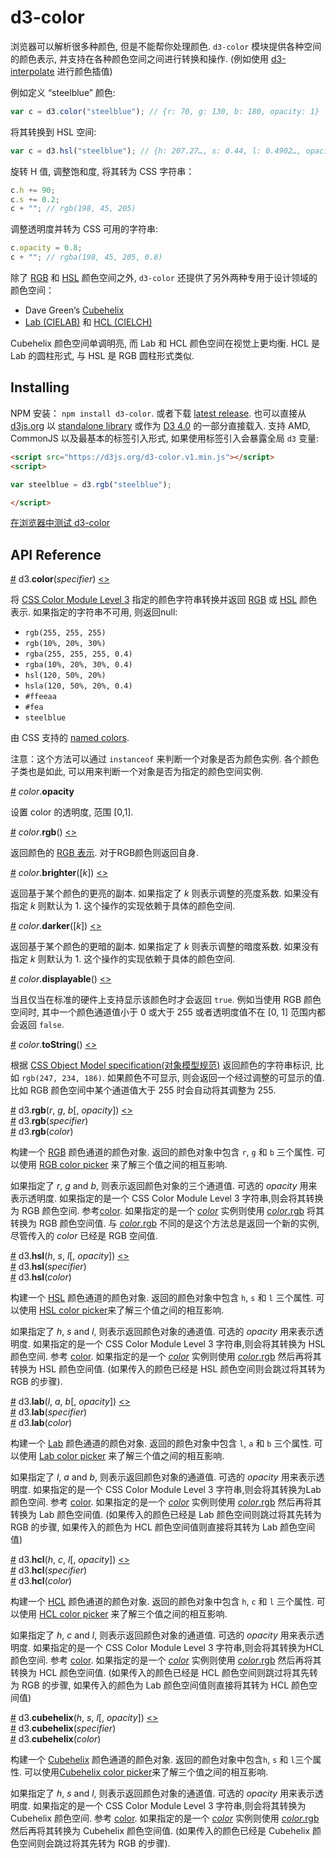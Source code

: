 # d3-color

浏览器可以解析很多种颜色, 但是不能帮你处理颜色. `d3-color` 模块提供各种空间的颜色表示, 并支持在各种颜色空间之间进行转换和操作. (例如使用 [d3-interpolate](https://github.com/d3/d3-interpolate) 进行颜色插值)

例如定义 “steelblue” 颜色:

```js
var c = d3.color("steelblue"); // {r: 70, g: 130, b: 180, opacity: 1}
```

将其转换到 HSL 空间:

```js
var c = d3.hsl("steelblue"); // {h: 207.27…, s: 0.44, l: 0.4902…, opacity: 1}
```

旋转 H 值, 调整饱和度, 将其转为 CSS 字符串：

```js
c.h += 90;
c.s += 0.2;
c + ""; // rgb(198, 45, 205)
```

调整透明度并转为 CSS 可用的字符串:

```js
c.opacity = 0.8;
c + ""; // rgba(198, 45, 205, 0.8)
```

除了 [RGB](#rgb) 和 [HSL](#hsl) 颜色空间之外, `d3-color` 还提供了另外两种专用于设计领域的颜色空间：

* Dave Green’s [Cubehelix](#cubehelix)
* [Lab (CIELAB)](#lab) 和 [HCL (CIELCH)](#hcl)

Cubehelix 颜色空间单调明亮, 而 Lab 和 HCL 颜色空间在视觉上更均衡.  HCL 是 Lab 的圆柱形式, 与 HSL 是 RGB 圆柱形式类似. 

## Installing

NPM 安装： `npm install d3-color`. 或者下载 [latest release](https://github.com/d3/d3-color/releases/latest). 也可以直接从 [d3js.org](https://d3js.org) 以 [standalone library](https://d3js.org/d3-color.v1.min.js) 或作为 [D3 4.0](https://github.com/d3/d3) 的一部分直接载入. 支持 AMD, CommonJS 以及最基本的标签引入形式, 如果使用标签引入会暴露全局 `d3` 变量:

```html
<script src="https://d3js.org/d3-color.v1.min.js"></script>
<script>

var steelblue = d3.rgb("steelblue");

</script>
```

[在浏览器中测试 d3-color](https://tonicdev.com/npm/d3-color)

## API Reference

<a name="color" href="#color">#</a> d3.<b>color</b>(<i>specifier</i>) [<>](https://github.com/d3/d3-color/blob/master/src/color.js "Source")

将 [CSS Color Module Level 3](http://www.w3.org/TR/css3-color/#colorunits) 指定的颜色字符串转换并返回 [RGB](#rgb) 或 [HSL](#hsl) 颜色表示. 如果指定的字符串不可用, 则返回null:

* `rgb(255, 255, 255)`
* `rgb(10%, 20%, 30%)`
* `rgba(255, 255, 255, 0.4)`
* `rgba(10%, 20%, 30%, 0.4)`
* `hsl(120, 50%, 20%)`
* `hsla(120, 50%, 20%, 0.4)`
* `#ffeeaa`
* `#fea`
* `steelblue`

由 CSS 支持的 [named colors](http://www.w3.org/TR/SVG/types.html#ColorKeywords).

注意：这个方法可以通过 `instanceof` 来判断一个对象是否为颜色实例. 各个颜色子类也是如此, 可以用来判断一个对象是否为指定的颜色空间实例. 

<a name="color_opacity" href="#color_opacity">#</a> *color*.<b>opacity</b>

设置 color 的透明度, 范围 [0,1].

<a name="color_rgb" href="#color_rgb">#</a> *color*.<b>rgb</b>() [<>](https://github.com/d3/d3-color/blob/master/src/color.js#L209 "Source")

返回颜色的 [RGB 表示](#rgb). 对于RGB颜色则返回自身.

<a name="color_brighter" href="#color_brighter">#</a> *color*.<b>brighter</b>([<i>k</i>]) [<>](https://github.com/d3/d3-color/blob/master/src/color.js#L221 "Source")

返回基于某个颜色的更亮的副本. 如果指定了 *k* 则表示调整的亮度系数. 如果没有指定 *k* 则默认为 1. 这个操作的实现依赖于具体的颜色空间. 

<a name="color_darker" href="#color_darker">#</a> *color*.<b>darker</b>([<i>k</i>]) [<>](https://github.com/d3/d3-color/blob/master/src/color.js#L225 "Source")

返回基于某个颜色的更暗的副本. 如果指定了 *k* 则表示调整的暗度系数. 如果没有指定 *k* 则默认为 1. 这个操作的实现依赖于具体的颜色空间. 

<a name="color_displayable" href="#color_displayable">#</a> *color*.<b>displayable</b>() [<>](https://github.com/d3/d3-color/blob/master/src/color.js#L169 "Source")

当且仅当在标准的硬件上支持显示该颜色时才会返回 `true`. 例如当使用 RGB 颜色空间时, 其中一个颜色通道值小于 0 或大于 255 或者透明度值不在 [0, 1] 范围内都会返回 `false`.

<a name="color_toString" href="#color_toString">#</a> *color*.<b>toString</b>() [<>](https://github.com/d3/d3-color/blob/master/src/color.js#L172 "Source")

根据 [CSS Object Model specification(对象模型规范)](https://drafts.csswg.org/cssom/#serialize-a-css-component-value) 返回颜色的字符串标识, 比如 `rgb(247, 234, 186)`. 如果颜色不可显示, 则会返回一个经过调整的可显示的值. 比如 RGB 颜色空间中某个通道值大于 255 时会自动将其调整为 255.

<a name="rgb" href="#rgb">#</a> d3.<b>rgb</b>(<i>r</i>, <i>g</i>, <i>b</i>[, <i>opacity</i>]) [<>](https://github.com/d3/d3-color/blob/master/src/color.js#L209 "Source")<br>
<a href="#rgb">#</a> d3.<b>rgb</b>(<i>specifier</i>)<br>
<a href="#rgb">#</a> d3.<b>rgb</b>(<i>color</i>)<br>

构建一个 [RGB](https://en.wikipedia.org/wiki/RGB_color_model) 颜色通道的颜色对象. 返回的颜色对象中包含 `r`, `g` 和 `b` 三个属性. 可以使用 [RGB color picker](http://bl.ocks.org/mbostock/78d64ca7ef013b4dcf8f) 来了解三个值之间的相互影响. 

如果指定了 *r*, *g* and *b*, 则表示返回颜色对象的三个通道值. 可选的 *opacity* 用来表示透明度. 如果指定的是一个 CSS Color Module Level 3 字符串,则会将其转换为 RGB 颜色空间. 参考[color](#color). 如果指定的是一个 [*color*](#color) 实例则使用 [*color*.rgb](#color_rgb) 将其转换为 RGB 颜色空间值. 与 [*color*.rgb](#color_rgb) 不同的是这个方法总是返回一个新的实例, 尽管传入的 *color* 已经是 RGB 空间值. 

<a name="hsl" href="#hsl">#</a> d3.<b>hsl</b>(<i>h</i>, <i>s</i>, <i>l</i>[, <i>opacity</i>]) [<>](https://github.com/d3/d3-color/blob/master/src/color.js#L281 "Source")<br>
<a href="#hsl">#</a> d3.<b>hsl</b>(<i>specifier</i>)<br>
<a href="#hsl">#</a> d3.<b>hsl</b>(<i>color</i>)<br>

构建一个 [HSL](https://en.wikipedia.org/wiki/HSL_and_HSV) 颜色通道的颜色对象. 返回的颜色对象中包含 `h`, `s` 和 `l` 三个属性. 可以使用 [HSL color picker](http://bl.ocks.org/mbostock/debaad4fcce9bcee14cf)来了解三个值之间的相互影响. 

如果指定了 *h*, *s* and *l*, 则表示返回颜色对象的通道值. 可选的 *opacity* 用来表示透明度. 如果指定的是一个 CSS Color Module Level 3 字符串,则会将其转换为 HSL 颜色空间. 参考 [color](#color). 如果指定的是一个 [*color*](#color) 实例则使用 [*color*.rgb](#color_rgb) 然后再将其转换为 HSL 颜色空间值. (如果传入的颜色已经是 HSL 颜色空间则会跳过将其转为 RGB 的步骤). 

<a name="lab" href="#lab">#</a> d3.<b>lab</b>(<i>l</i>, <i>a</i>, <i>b</i>[, <i>opacity</i>]) [<>](https://github.com/d3/d3-color/blob/master/src/lab.js#L30 "Source")<br>
<a href="#lab">#</a> d3.<b>lab</b>(<i>specifier</i>)<br>
<a href="#lab">#</a> d3.<b>lab</b>(<i>color</i>)<br>

构建一个 [Lab](https://en.wikipedia.org/wiki/Lab_color_space#CIELAB) 颜色通道的颜色对象. 返回的颜色对象中包含 `l`, `a` 和 `b` 三个属性. 可以使用 [Lab color picker](http://bl.ocks.org/mbostock/9f37cc207c0cb166921b) 来了解三个值之间的相互影响. 

如果指定了 *l*, *a* and *b*, 则表示返回颜色对象的通道值. 可选的 *opacity* 用来表示透明度. 如果指定的是一个 CSS Color Module Level 3 字符串,则会将其转换为Lab颜色空间. 参考 [color](#color). 如果指定的是一个 [*color*](#color) 实例则使用 [*color*.rgb](#color_rgb) 然后再将其转换为 Lab 颜色空间值. (如果传入的颜色已经是 Lab 颜色空间则跳过将其先转为 RGB 的步骤, 如果传入的颜色为 HCL 颜色空间值则直接将其转为 Lab 颜色空间值)

<a name="hcl" href="#hcl">#</a> d3.<b>hcl</b>(<i>h</i>, <i>c</i>, <i>l</i>[, <i>opacity</i>]) [<>](https://github.com/d3/d3-color/blob/master/src/lab.js#L87 "Source")<br>
<a href="#hcl">#</a> d3.<b>hcl</b>(<i>specifier</i>)<br>
<a href="#hcl">#</a> d3.<b>hcl</b>(<i>color</i>)<br>

构建一个 [HCL](https://en.wikipedia.org/wiki/HCL_color_space) 颜色通道的颜色对象. 返回的颜色对象中包含 `h`, `c` 和 `l` 三个属性. 可以使用 [HCL color picker](http://bl.ocks.org/mbostock/3e115519a1b495e0bd95) 来了解三个值之间的相互影响. 

如果指定了 *h*, *c* and *l*, 则表示返回颜色对象的通道值. 可选的 *opacity* 用来表示透明度. 如果指定的是一个 CSS Color Module Level 3 字符串,则会将其转换为HCL颜色空间. 参考 [color](#color). 如果指定的是一个 [*color*](#color) 实例则使用 [*color*.rgb](#color_rgb) 然后再将其转换为 HCL 颜色空间值. (如果传入的颜色已经是 HCL 颜色空间则跳过将其先转为 RGB 的步骤, 如果传入的颜色为 Lab 颜色空间值则直接将其转为 HCL 颜色空间值)

<a name="cubehelix" href="#cubehelix">#</a> d3.<b>cubehelix</b>(<i>h</i>, <i>s</i>, <i>l</i>[, <i>opacity</i>]) [<>](https://github.com/d3/d3-color/blob/master/src/cubehelix.js#L32 "Source")<br>
<a href="#cubehelix">#</a> d3.<b>cubehelix</b>(<i>specifier</i>)<br>
<a href="#cubehelix">#</a> d3.<b>cubehelix</b>(<i>color</i>)<br>

构建一个 [Cubehelix](https://www.mrao.cam.ac.uk/~dag/CUBEHELIX/) 颜色通道的颜色对象. 返回的颜色对象中包含`h`, `s` 和 `l`三个属性. 可以使用[Cubehelix color picker](http://bl.ocks.org/mbostock/ba8d75e45794c27168b5)来了解三个值之间的相互影响. 

如果指定了 *h*, *s* and *l*, 则表示返回颜色对象的通道值. 可选的 *opacity* 用来表示透明度. 如果指定的是一个 CSS Color Module Level 3 字符串,则会将其转换为 Cubehelix 颜色空间. 参考 [color](#color). 如果指定的是一个 [*color*](#color) 实例则使用 [*color*.rgb](#color_rgb) 然后再将其转换为 Cubehelix 颜色空间值. (如果传入的颜色已经是 Cubehelix 颜色空间则会跳过将其先转为 RGB 的步骤). 
